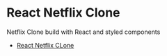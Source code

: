 # React Netflix Clone

Netflix Clone build with React and styled components

- [React Netflix CLone](https://netflex-clone-web-app.netlify.app/)
